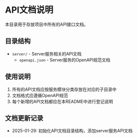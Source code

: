 # API文档说明

本目录用于存放项目中所有的API接口文档。

## 目录结构

- `server/` - Server服务相关的API文档
  - `openapi.json` - Server服务的OpenAPI规范文档

## 使用说明

1. 所有的API文档应按服务模块分类存放在对应的子目录中
2. 文档格式应遵循OpenAPI规范
3. 每个新增的API文档都应在本README中进行登记说明

## 文档更新记录

- 2025-01-29: 初始化API文档目录结构，添加server服务API文档
